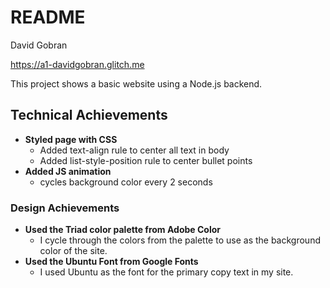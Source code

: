 # README
David Gobran

https://a1-davidgobran.glitch.me

This project shows a basic website using a Node.js backend.

## Technical Achievements
- **Styled page with CSS** 
    - Added text-align rule to center all text in body
    - Added list-style-position rule to center bullet points
- **Added JS animation**
    - cycles background color every 2 seconds

### Design Achievements
- **Used the Triad color palette from Adobe Color**
    - I cycle through the colors from the palette to use as the background color of the site.
- **Used the Ubuntu Font from Google Fonts**
    - I used Ubuntu as the font for the primary copy text in my site.

